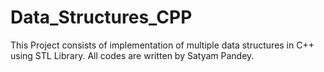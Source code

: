 # Data_Structures_CPP
This Project consists of implementation of multiple data structures in C++ using STL Library.
All codes are written by Satyam Pandey.
